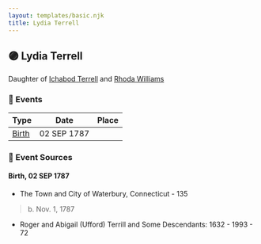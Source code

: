```yaml
---
layout: templates/basic.njk
title: Lydia Terrell
---
```

## 🟣 Lydia Terrell

Daughter of [Ichabod Terrell](/people/6/66420816) and [Rhoda Williams](/people/2/220352)

### 📆 Events

Type | Date | Place
------ | ------ | ------
[Birth](#event-7fcb40fc-645e-460f-9768-83a864e62b98) | 02 SEP 1787 |

### 📰 Event Sources

#### <a id="event-7fcb40fc-645e-460f-9768-83a864e62b98"></a> Birth, 02 SEP 1787
* The Town and City of Waterbury, Connecticut  - 135
>   
  > b. Nov. 1, 1787
* Roger and Abigail (Ufford) Terrill and Some Descendants: 1632 - 1993  - 72